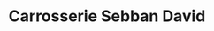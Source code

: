 ---
title: "Carrosserie Sebban David"
url: /val-darry/carrosserie-sebban-david/
shop: Autowerkstatt
---
